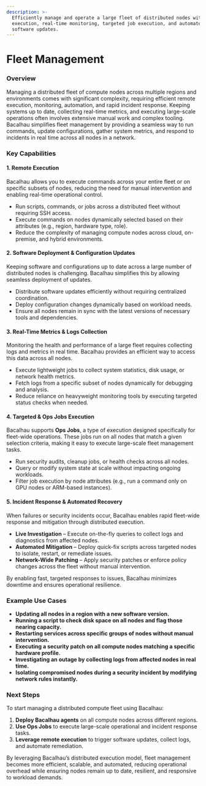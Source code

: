 ```yaml
---
description: >-
  Efficiently manage and operate a large fleet of distributed nodes with remote
  execution, real-time monitoring, targeted job execution, and automated
  software updates.
---
```


# Fleet Management

### Overview

Managing a distributed fleet of compute nodes across multiple regions and environments comes with significant complexity, requiring efficient remote execution, monitoring, automation, and rapid incident response. Keeping systems up to date, collecting real-time metrics, and executing large-scale operations often involves extensive manual work and complex tooling. Bacalhau simplifies fleet management by providing a seamless way to run commands, update configurations, gather system metrics, and respond to incidents in real time across all nodes in a network.

### Key Capabilities

#### 1. **Remote Execution**

Bacalhau allows you to execute commands across your entire fleet or on specific subsets of nodes, reducing the need for manual intervention and enabling real-time operational control.

* Run scripts, commands, or jobs across a distributed fleet without requiring SSH access.
* Execute commands on nodes dynamically selected based on their attributes (e.g., region, hardware type, role).
* Reduce the complexity of managing compute nodes across cloud, on-premise, and hybrid environments.

#### 2. **Software Deployment & Configuration Updates**

Keeping software and configurations up to date across a large number of distributed nodes is challenging. Bacalhau simplifies this by allowing seamless deployment of updates.

* Distribute software updates efficiently without requiring centralized coordination.
* Deploy configuration changes dynamically based on workload needs.
* Ensure all nodes remain in sync with the latest versions of necessary tools and dependencies.

#### 3. **Real-Time Metrics & Logs Collection**

Monitoring the health and performance of a large fleet requires collecting logs and metrics in real time. Bacalhau provides an efficient way to access this data across all nodes.

* Execute lightweight jobs to collect system statistics, disk usage, or network health metrics.
* Fetch logs from a specific subset of nodes dynamically for debugging and analysis.
* Reduce reliance on heavyweight monitoring tools by executing targeted status checks when needed.

#### 4. **Targeted & Ops Jobs Execution**

Bacalhau supports **Ops Jobs**, a type of execution designed specifically for fleet-wide operations. These jobs run on all nodes that match a given selection criteria, making it easy to execute large-scale fleet management tasks.

* Run security audits, cleanup jobs, or health checks across all nodes.
* Query or modify system state at scale without impacting ongoing workloads.
* Filter job execution by node attributes (e.g., run a command only on GPU nodes or ARM-based instances).

#### 5. **Incident Response & Automated Recovery**

When failures or security incidents occur, Bacalhau enables rapid fleet-wide response and mitigation through distributed execution.

* **Live Investigation** – Execute on-the-fly queries to collect logs and diagnostics from affected nodes.
* **Automated Mitigation** – Deploy quick-fix scripts across targeted nodes to isolate, restart, or remediate issues.
* **Network-Wide Patching** – Apply security patches or enforce policy changes across the fleet without manual intervention.

By enabling fast, targeted responses to issues, Bacalhau minimizes downtime and ensures operational resilience.

### Example Use Cases

* **Updating all nodes in a region with a new software version.**
* **Running a script to check disk space on all nodes and flag those nearing capacity.**
* **Restarting services across specific groups of nodes without manual intervention.**
* **Executing a security patch on all compute nodes matching a specific hardware profile.**
* **Investigating an outage by collecting logs from affected nodes in real time.**
* **Isolating compromised nodes during a security incident by modifying network rules instantly.**

### Next Steps

To start managing a distributed compute fleet using Bacalhau:

1. **Deploy Bacalhau agents** on all compute nodes across different regions.
2. **Use Ops Jobs** to execute large-scale operational and incident response tasks.
3. **Leverage remote execution** to trigger software updates, collect logs, and automate remediation.

By leveraging Bacalhau’s distributed execution model, fleet management becomes more efficient, scalable, and automated, reducing operational overhead while ensuring nodes remain up to date, resilient, and responsive to workload demands.
